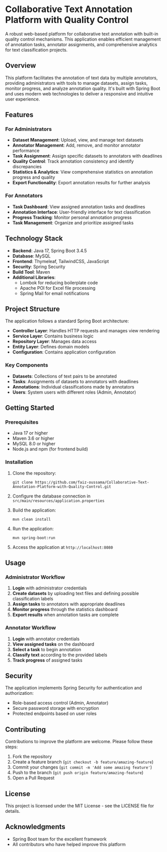 # Collaborative Text Annotation Platform with Quality Control

A robust web-based platform for collaborative text annotation with built-in quality control mechanisms. This application enables efficient management of annotation tasks, annotator assignments, and comprehensive analytics for text classification projects.

## Overview

This platform facilitates the annotation of text data by multiple annotators, providing administrators with tools to manage datasets, assign tasks, monitor progress, and analyze annotation quality. It's built with Spring Boot and uses modern web technologies to deliver a responsive and intuitive user experience.

## Features

### For Administrators
- **Dataset Management**: Upload, view, and manage text datasets
- **Annotator Management**: Add, remove, and monitor annotator performance
- **Task Assignment**: Assign specific datasets to annotators with deadlines
- **Quality Control**: Track annotation consistency and identify discrepancies
- **Statistics & Analytics**: View comprehensive statistics on annotation progress and quality
- **Export Functionality**: Export annotation results for further analysis

### For Annotators
- **Task Dashboard**: View assigned annotation tasks and deadlines
- **Annotation Interface**: User-friendly interface for text classification
- **Progress Tracking**: Monitor personal annotation progress
- **Task Management**: Organize and prioritize assigned tasks

## Technology Stack

- **Backend**: Java 17, Spring Boot 3.4.5
- **Database**: MySQL
- **Frontend**: Thymeleaf, TailwindCSS, JavaScript
- **Security**: Spring Security
- **Build Tool**: Maven
- **Additional Libraries**:
  - Lombok for reducing boilerplate code
  - Apache POI for Excel file processing
  - Spring Mail for email notifications

## Project Structure

The application follows a standard Spring Boot architecture:

- **Controller Layer**: Handles HTTP requests and manages view rendering
- **Service Layer**: Contains business logic
- **Repository Layer**: Manages data access
- **Entity Layer**: Defines domain models
- **Configuration**: Contains application configuration

### Key Components

- **Datasets**: Collections of text pairs to be annotated
- **Tasks**: Assignments of datasets to annotators with deadlines
- **Annotations**: Individual classifications made by annotators
- **Users**: System users with different roles (Admin, Annotator)

## Getting Started

### Prerequisites

- Java 17 or higher
- Maven 3.6 or higher
- MySQL 8.0 or higher
- Node.js and npm (for frontend build)

### Installation

1. Clone the repository:
   ```
   git clone https://github.com/faiz-oussama/Collaborative-Text-Annotation-Platform-with-Quality-Control.git
   ```

2. Configure the database connection in `src/main/resources/application.properties`

3. Build the application:
   ```
   mvn clean install
   ```

4. Run the application:
   ```
   mvn spring-boot:run
   ```

5. Access the application at `http://localhost:8080`

## Usage

### Administrator Workflow

1. **Login** with administrator credentials
2. **Create datasets** by uploading text files and defining possible classification labels
3. **Assign tasks** to annotators with appropriate deadlines
4. **Monitor progress** through the statistics dashboard
5. **Export results** when annotation tasks are complete

### Annotator Workflow

1. **Login** with annotator credentials
2. **View assigned tasks** on the dashboard
3. **Select a task** to begin annotation
4. **Classify text** according to the provided labels
5. **Track progress** of assigned tasks

## Security

The application implements Spring Security for authentication and authorization:
- Role-based access control (Admin, Annotator)
- Secure password storage with encryption
- Protected endpoints based on user roles

## Contributing

Contributions to improve the platform are welcome. Please follow these steps:

1. Fork the repository
2. Create a feature branch (`git checkout -b feature/amazing-feature`)
3. Commit your changes (`git commit -m 'Add some amazing feature'`)
4. Push to the branch (`git push origin feature/amazing-feature`)
5. Open a Pull Request

## License

This project is licensed under the MIT License - see the LICENSE file for details.

## Acknowledgments

- Spring Boot team for the excellent framework
- All contributors who have helped improve this platform
